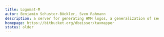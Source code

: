 ```yaml
---
title: Logomat-M
autor: Benjamin Schuster-Böckler, Sven Rahmann
description: a server for generating HMM logos, a generalization of sequence logos, using stack width for visualizing insertion/deletion probabilities; now retired and superseded by skylign from different authors.
homepage: https://bitbucket.org/dbeisser/taxmapper
status: older
---
```

